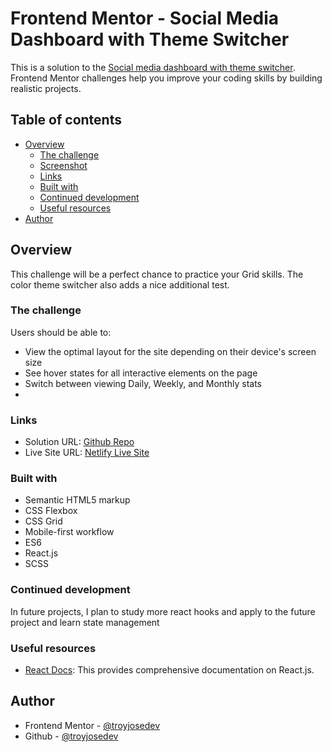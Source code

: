 # Frontend Mentor - Social Media Dashboard with Theme Switcher

This is a solution to the [Social media dashboard with theme switcher](https://www.frontendmentor.io/challenges/social-media-dashboard-with-theme-switcher-6oY8ozp_H/hub). Frontend Mentor challenges help you improve your coding skills by building realistic projects. 

## Table of contents

- [Overview](#overview)
  - [The challenge](#the-challenge)
  - [Screenshot](#screenshot)
  - [Links](#links)
  - [Built with](#built-with)
  - [Continued development](#continued-development)
  - [Useful resources](#useful-resources)
- [Author](#author)

## Overview
This challenge will be a perfect chance to practice your Grid skills. The color theme switcher also adds a nice additional test.

### The challenge

Users should be able to:

- View the optimal layout for the site depending on their device's screen size
- See hover states for all interactive elements on the page
- Switch between viewing Daily, Weekly, and Monthly stats
- 
### Links

- Solution URL: [Github Repo](https://github.com/troyjosedev/social-media-dashboard/edit/main/)
- Live Site URL: [Netlify Live Site](https://socialmedia-dashboard-theme-switcher.netlify.app/)

### Built with

- Semantic HTML5 markup
- CSS Flexbox
- CSS Grid
- Mobile-first workflow
- ES6
- React.js
- SCSS

### Continued development

In future projects, I plan to study more react hooks and apply to the future project and learn state management

### Useful resources

- [React Docs](https://react.dev//): This provides comprehensive documentation on React.js.

## Author

- Frontend Mentor - [@troyjosedev](https://www.frontendmentor.io/profile/troyjosedev)
- Github - [@troyjosedev](https://github.com/troyjosedev)
